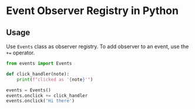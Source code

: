 # Event Observer Registry in Python

## Usage

Use `Events` class as observer registry. To add observer to an event, use the `+=` operator.

```python
from events import Events

def click_handler(note):
    print(f"clicked as '{note}'")

events = Events()
events.onclick += click_handler
events.onclick('Hi there')
```
